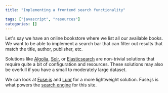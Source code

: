 ```yaml
---
title: "Implementing a frontend search functionality"

tags: ["javascript", "resources"]
categories: []
---
```


Let's say we have an online bookstore where we list all our available books. We want to be able to implement a search bar that can filter out results that match the title, author, publisher, etc. 

Solutions like [Algolia](https://www.algolia.com/), [Solr](https://solr.apache.org/), or [Elasticsearch](https://www.elastic.co/elasticsearch/) are non-trivial solutions that require quite a bit of configuration and resources. These solutions may also be overkill if you have a small to moderately large dataset. 

We can look at [Fuse.js](https://fusejs.io/) and [Lunr](https://lunrjs.com/) for a more lightweight solution. Fuse.js is what powers the [search engine](/search) for this site.
